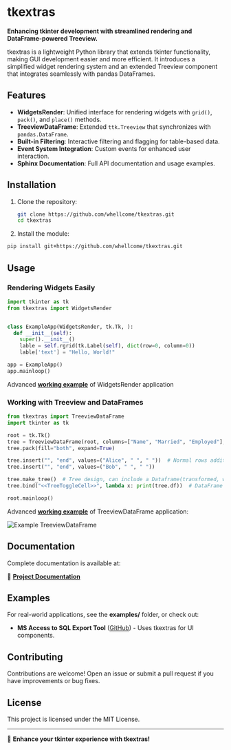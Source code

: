 # tkextras

**Enhancing tkinter development with streamlined rendering and DataFrame-powered Treeview.**

tkextras is a lightweight Python library that extends tkinter functionality, making GUI development easier and more
efficient. It introduces a simplified widget rendering system and an extended Treeview component that integrates
seamlessly with pandas DataFrames.

## Features

- **WidgetsRender**: Unified interface for rendering widgets with `grid()`, `pack()`, and `place()` methods.
- **TreeviewDataFrame**: Extended `ttk.Treeview` that synchronizes with `pandas.DataFrame`.
- **Built-in Filtering**: Interactive filtering and flagging for table-based data.
- **Event System Integration**: Custom events for enhanced user interaction.
- **Sphinx Documentation**: Full API documentation and usage examples.

## Installation

1. Clone the repository:
   ```bash
   git clone https://github.com/whellcome/tkextras.git
   cd tkextras
   ```

2. Install the module:

```sh
pip install git+https://github.com/whellcome/tkextras.git
```

## Usage

### Rendering Widgets Easily

```python
import tkinter as tk
from tkextras import WidgetsRender


class ExampleApp(WidgetsRender, tk.Tk, ):
  def __init__(self):
    super().__init__()
    lable = self.rgrid(tk.Label(self), dict(row=0, column=0))
    lable['text'] = "Hello, World!"

app = ExampleApp()
app.mainloop()
```
Advanced **[working example](examples/example_widgets_render.py)** of WidgetsRender application


### Working with Treeview and DataFrames

```python
from tkextras import TreeviewDataFrame
import tkinter as tk

root = tk.Tk()
tree = TreeviewDataFrame(root, columns=["Name", "Married", "Employed"], show='headings')
tree.pack(fill="both", expand=True)

tree.insert("", "end", values=("Alice", " ", " "))  # Normal rows addition
tree.insert("", "end", values=("Bob", " ", " "))

tree.make_tree()  # Tree design, can include a Dataframe(transformed, with identical columns) to loading
tree.bind("<<TreeToggleCell>>", lambda x: print(tree.df))  # DataFrame synchronization

root.mainloop()
```
Advanced **[working example](examples/example_treeview_dataframe.py)** of TreeviewDataFrame application:

![Example TreeviewDataFrame](https://raw.githubusercontent.com/whellcome/tkextras/4318f6286a884fd38f3a8827b05bf871910e6a30/example_treeview_dataframe.png)

## Documentation

Complete documentation is available at:

📖 **[Project Documentation](https://html-preview.github.io/?url=https://github.com/whellcome/tkextras/blob/master/docs/html/index.html)**

## Examples

For real-world applications, see the **examples/** folder, or check out:

- **MS Access to SQL Export Tool** ([GitHub](https://github.com/whellcome/MSAccessToSQL)) - Uses tkextras for UI
  components.

## Contributing

Contributions are welcome! Open an issue or submit a pull request if you have improvements or bug fixes.

## License

This project is licensed under the MIT License.

---

🚀 **Enhance your tkinter experience with tkextras!**
